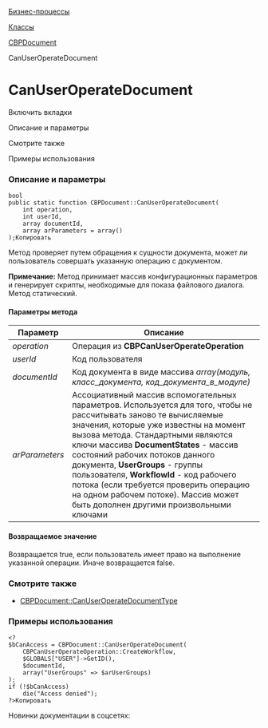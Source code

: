 [Бизнес-процессы](/api_help/bizproc/index.php)

[Классы](/api_help/bizproc/bizproc_classes/index.php)

[CBPDocument](/api_help/bizproc/bizproc_classes/CBPDocument/index.php)

CanUserOperateDocument

CanUserOperateDocument
======================

Включить вкладки

Описание и параметры

Смотрите также

Примеры использования

### Описание и параметры

```
bool
public static function CBPDocument::CanUserOperateDocument(
	int operation,
	int userId,
	array documentId,
	array arParameters = array()
);Копировать
```

Метод проверяет путем обращения к сущности документа, может ли пользователь совершать указанную операцию с документом.

**Примечание:** Метод принимает массив конфигурационных параметров и генерирует скрипты, необходимые для показа файлового диалога. Метод статический.

#### Параметры метода

| Параметр | Описание |
| --- | --- |
| *operation* | Операция из **CBPCanUserOperateOperation** |
| *userId* | Код пользователя |
| *documentId* | Код документа в виде массива *array(модуль, класс\_документа, код\_документа\_в\_модуле)* |
| *arParameters* | Ассоциативный массив вспомогательных параметров. Используется для того, чтобы не рассчитывать заново те вычисляемые значения, которые уже известны на момент вызова метода. Стандартными являются ключи массива **DocumentStates** - массив состояний рабочих потоков данного документа, **UserGroups** - группы пользователя, **WorkflowId** - код рабочего потока (если требуется проверить операцию на одном рабочем потоке). Массив может быть дополнен другими произвольными ключами |

#### Возвращаемое значение

Возвращается true, если пользователь имеет право на выполнение указанной операции. Иначе возвращается false.

### Смотрите также

* [CBPDocument::CanUserOperateDocumentType](/api_help/bizproc/bizproc_classes/CBPDocument/CanUserOperateDocumentType.php)

### Примеры использования

```
<?
$bCanAccess = CBPDocument::CanUserOperateDocument(
	CBPCanUserOperateOperation::CreateWorkflow,
	$GLOBALS["USER"]->GetID(),
	$documentId,
	array("UserGroups" => $arUserGroups)
);
if (!$bCanAccess)
	die("Access denied");
?>Копировать
```

Новинки документации в соцсетях: